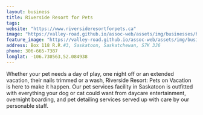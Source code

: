 ```yaml
---
layout: business
title: Riverside Resort for Pets
tags:
website: "https://www.riversideresortforpets.ca"
image: "https://valley-road.github.io/assoc-web/assets/img/businesses/hero-riverside-resort.jpg"
feature_image: "https://valley-road.github.io/assoc-web/assets/img/businesses/image-riverside-resort.jpg"
address: Box 118 R.R.#3, Saskatoon, Saskatchewan, S7K 3J6
phone: 306-665-7387
longlat: -106.730563,52.084938
---
```

Whether your pet needs a day of play, one night off or an extended vacation, their nails trimmed or a wash, Riverside Resort: Pets on Vacation is here to make it happen. Our pet services facility in Saskatoon is outfitted with everything your dog or cat could want from daycare entertainment, overnight boarding, and pet detailing services served up with care by our personable staff.
